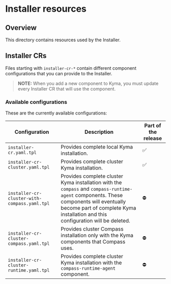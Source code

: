 # Installer resources

## Overview

This directory contains resources used by the Installer.

## Installer CRs

Files starting with `installer-cr-*` contain different component configurations that you can provide to the Installer.

>**NOTE:** When you add a new component to Kyma, you must update every Installer CR that will use the component.

### Available configurations

These are the currently available configurations:

| Configuration | Description | Part of the release |
|----------------|------|------|
| `installer-cr.yaml.tpl` | Provides complete local Kyma installation. | ✅ |
| `installer-cr-cluster.yaml.tpl` | Provides complete cluster Kyma installation. | ✅ |
| `installer-cr-cluster-with-compass.yaml.tpl` | Provides complete cluster Kyma installation with the `compass` and `compass-runtime-agent` components. These components will eventually become part of complete Kyma installation and this configuration will be deleted.  | ⛔️ |
| `installer-cr-cluster-compass.yaml.tpl` | Provides cluster Compass installation only with the Kyma components that Compass uses. | ⛔️ |
| `installer-cr-cluster-runtime.yaml.tpl` | Provides complete cluster Kyma installation with the `compass-runtime-agent` component. | ⛔️ |
